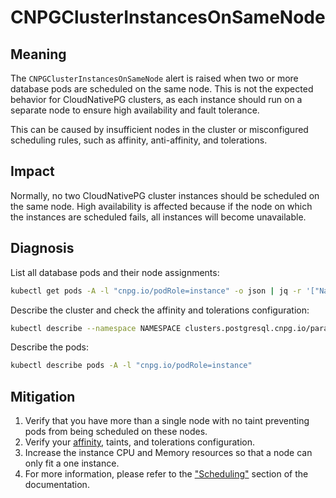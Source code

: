 CNPGClusterInstancesOnSameNode
============================

Meaning
-------

The `CNPGClusterInstancesOnSameNode` alert is raised when two or more database pods are scheduled on the same node. This
is not the expected behavior for CloudNativePG clusters, as each instance should run on a separate node to ensure high
availability and fault tolerance.

This can be caused by insufficient nodes in the cluster or misconfigured scheduling rules, such as affinity, anti-affinity,
and tolerations.

Impact
------

Normally, no two CloudNativePG cluster instances should be scheduled on the same node. High availability is affected because
if the node on which the instances are scheduled fails, all instances will become unavailable.

Diagnosis
---------

List all database pods and their node assignments:

```bash
kubectl get pods -A -l "cnpg.io/podRole=instance" -o json | jq -r '["Namespace", "Pod", "Node"], ( .items[] | [.metadata.namespace, .metadata.name, .spec.nodeName]) | @tsv' | column -t
```

Describe the cluster and check the affinity and tolerations configuration:

```bash
kubectl describe --namespace NAMESPACE clusters.postgresql.cnpg.io/paradedb
```

Describe the pods:

```bash
kubectl describe pods -A -l "cnpg.io/podRole=instance"
```

Mitigation
----------

1. Verify that you have more than a single node with no taint preventing pods from being scheduled on these nodes.
2. Verify your [affinity](https://kubernetes.io/docs/concepts/scheduling-eviction/assign-pod-node/), taints, and tolerations configuration.
3. Increase the instance CPU and Memory resources so that a node can only fit a one instance.
4. For more information, please refer to the ["Scheduling"](https://cloudnative-pg.io/documentation/current/scheduling/) section of the documentation.
